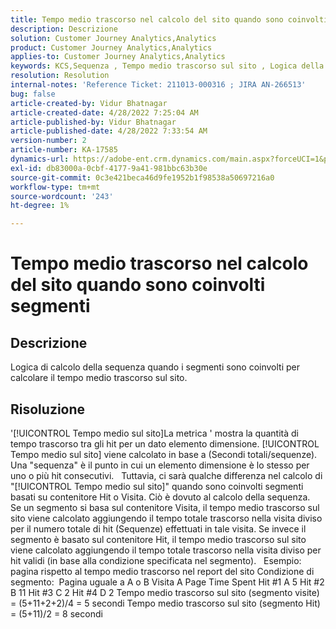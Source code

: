 ```yaml
---
title: Tempo medio trascorso nel calcolo del sito quando sono coinvolti segmenti
description: Descrizione
solution: Customer Journey Analytics,Analytics
product: Customer Journey Analytics,Analytics
applies-to: Customer Journey Analytics,Analytics
keywords: KCS,Sequenza , Tempo medio trascorso sul sito , Logica della sequenza
resolution: Resolution
internal-notes: 'Reference Ticket: 211013-000316 ; JIRA AN-266513'
bug: false
article-created-by: Vidur Bhatnagar
article-created-date: 4/28/2022 7:25:04 AM
article-published-by: Vidur Bhatnagar
article-published-date: 4/28/2022 7:33:54 AM
version-number: 2
article-number: KA-17585
dynamics-url: https://adobe-ent.crm.dynamics.com/main.aspx?forceUCI=1&pagetype=entityrecord&etn=knowledgearticle&id=5e824c51-c4c6-ec11-a7b6-0022480a1d64
exl-id: db83000a-0cbf-4177-9a41-981bbc63b30e
source-git-commit: 0c3e421beca46d9fe1952b1f98538a50697216a0
workflow-type: tm+mt
source-wordcount: '243'
ht-degree: 1%

---
```


# Tempo medio trascorso nel calcolo del sito quando sono coinvolti segmenti

## Descrizione

Logica di calcolo della sequenza quando i segmenti sono coinvolti per calcolare il tempo medio trascorso sul sito. 

## Risoluzione


&#39;[!UICONTROL Tempo medio sul sito]La metrica &#39; mostra la quantità di tempo trascorso tra gli hit per un dato elemento dimensione. [!UICONTROL Tempo medio sul sito] viene calcolato in base a (Secondi totali/sequenze). Una &quot;sequenza&quot; è il punto in cui un elemento dimensione è lo stesso per uno o più hit consecutivi.
 
Tuttavia, ci sarà qualche differenza nel calcolo di &quot;[!UICONTROL Tempo medio sul sito]&quot; quando sono coinvolti segmenti basati su contenitore Hit o Visita. Ciò è dovuto al calcolo della sequenza.
 
Se un segmento si basa sul contenitore Visita, il tempo medio trascorso sul sito viene calcolato aggiungendo il tempo totale trascorso nella visita diviso per il numero totale di hit (Sequenze) effettuati in tale visita.
Se invece il segmento è basato sul contenitore Hit, il tempo medio trascorso sul sito viene calcolato aggiungendo il tempo totale trascorso nella visita diviso per hit validi (in base alla condizione specificata nel segmento).
 
Esempio: pagina rispetto al tempo medio trascorso nel report del sito Condizione di segmento:  Pagina uguale a A o B Visita A Page Time Spent Hit #1 A 5 Hit #2 B 11 Hit #3 C 2 Hit #4 D 2 Tempo medio trascorso sul sito (segmento visite) = (5+11+2+2)/4 = 5 secondi Tempo medio trascorso sul sito (segmento Hit) = (5+11)/2 = 8 secondi
